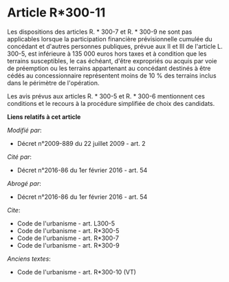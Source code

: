 # Article R*300-11

Les dispositions des articles R. * 300-7 et R. * 300-9 ne sont pas applicables lorsque la participation financière
prévisionnelle cumulée du concédant et d'autres personnes publiques, prévue aux II et III de l'article L. 300-5, est
inférieure à 135 000 euros hors taxes et à condition que les terrains susceptibles, le cas échéant, d'être expropriés ou
acquis par voie de préemption ou les terrains appartenant au concédant destinés à être cédés au concessionnaire représentent
moins de 10 % des terrains inclus dans le périmètre de l'opération. 

Les avis prévus aux articles R. * 300-5 et R. * 300-6 mentionnent ces conditions et le recours à la procédure simplifiée de
choix des candidats.

**Liens relatifs à cet article**

_Modifié par_:

  - Décret n°2009-889 du 22 juillet 2009 - art. 2

_Cité par_:

  - Décret n°2016-86 du 1er février 2016 - art. 54

_Abrogé par_:

  - Décret n°2016-86 du 1er février 2016 - art. 54

_Cite_:

  - Code de l'urbanisme - art. L300-5
  - Code de l'urbanisme - art. R*300-5
  - Code de l'urbanisme - art. R*300-7
  - Code de l'urbanisme - art. R*300-9

_Anciens textes_:

  - Code de l'urbanisme - art. R*300-10 (VT)
